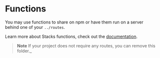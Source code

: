 # Functions

You may use functions to share on npm or have them run on a server behind one of your `../routes`.

Learn more about Stacks functions, check out the [documentation](https://stacks.ow3org.com).

> **Note**
> If your project does not require any routes, you can remove this folder._
